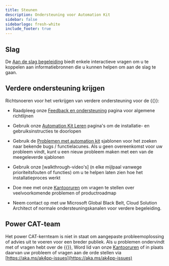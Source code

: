 ```yaml
---
title: Steunen
description: Ondersteuning voor Automation Kit
sidebar: false
sidebarlogo: fresh-white
include_footer: true
---
```

## Slag

De [Aan de slag begeleiding](/nl/get-started) biedt enkele interactieve vragen om u te koppelen aan informatiebronnen die u kunnen helpen om aan de slag te gaan.

## Verdere ondersteuning krijgen

Richtsnoeren voor het verkrijgen van verdere ondersteuning voor de {{<product-name>}}:

- Raadpleeg onze [Feedback en ondersteuning](https://learn.microsoft.com/power-automate/guidance/automation-kit/feedback-support) pagina voor algemene richtlijnen

- Gebruik onze [Automation Kit Leren](https://aka.ms/automation-kit-learn) pagina's om de installatie- en gebruiksinstructies te doorlopen

- Gebruik de [Problemen met automation kit](https://aka.ms/ak4pp-issues) sjablonen voor het zoeken naar bekende bugs / functielacunes. Als u geen overeenkomst voor uw probleem vindt, kunt u een nieuw probleem maken met een van de meegeleverde sjablonen

- Gebruik onze [walkthrough-video's] (n elke mijlpaal vanwege prioriteitsfouten of functies) om u te helpen laten zien hoe het installatieproces werkt

- Doe mee met onze [Kantooruren](/nl/office-hours) om vragen te stellen over veelvoorkomende problemen of productroadmap

- Neem contact op met uw Microsoft Global Black Belt, Cloud Solution Architect of normale ondersteuningskanalen voor verdere begeleiding.

## Power CAT-team

Het power CAT-kernteam is niet in staat om aangepaste probleemoplossing of advies uit te voeren voor een breder publiek. Als u problemen ondervindt met of vragen hebt over de {{<product-name>}}, Word lid van onze [Kantooruren](/nl/office-hours) of in plaats daarvan uw probleem of vragen aan de orde stellen via [https://aka.ms/ak4pp-issues](https://aka.ms/ak4pp-issues)
